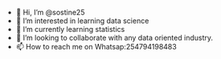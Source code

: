 - 👋 Hi, I’m @sostine25
- 👀 I’m interested in learning data science 
- 🌱 I’m currently learning statistics
- 💞️ I’m looking to collaborate with any data oriented industry.
- 📫 How to reach me on Whatsap:254794198483

<!---
sostine25/sostine25 is a ✨ special ✨ repository because its `README.md` (this file) appears on your GitHub profile.
You can click the Preview link to take a look at your changes.
--->
